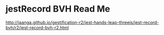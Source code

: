 jestRecord BVH Read Me
===

http://jaanga.github.io/gestification-r2/jest-hands-leap-threejs/jest-record-bvh/r2/jest-record-bvh-r2.html
